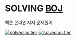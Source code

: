 # SOLVING [BOJ](https://www.acmicpc.net/user/hjk70288)
백준 온라인 저지 문제풀이

[![solved.ac tier](http://mazassumnida.wtf/api/generate_badge?boj=hjk70288)](https://solved.ac/hjk70288)
[![solved.ac tier](http://mazassumnida.wtf/api/v2/generate_badge?boj=hjk70288)](https://solved.ac/hjk70288)
